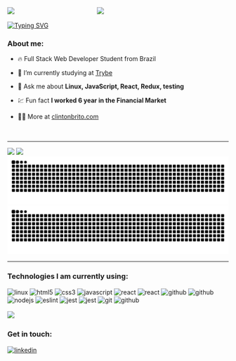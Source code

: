 
<img align="right" width="300rem" src="https://raw.githubusercontent.com/gist/clintonbrito/fa0e426dcc36f490cdca46460220ba6b/raw/14da0042ce5470fa181216e5248af933376bacc7/githubcard.svg">

<div>
<img src="https://user-images.githubusercontent.com/105871036/229656979-a98da0e7-f07a-4f4f-b06b-9c023b066859.gif"><br>
</div>

[![Typing SVG](https://readme-typing-svg.demolab.com?font=Fira+Code&size=12&pause=1000&width=435&lines=Hello+there!+👋)](https://git.io/typing-svg)
<br>

### About me:
- 🔥 Full Stack Web Developer Student from Brazil

- 🔭 I’m currently studying at [Trybe](https://github.com/Tryber)

- 💬 Ask me about **Linux, JavaScript, React, Redux, testing**

- 💹 Fun fact **I worked 6 year in the Financial Market**

- 👨‍💻 More at [clintonbrito.com](https://clintonbrito.com)
<br><br><br>

---

<div style="display: inline_block">
    <img height="180em" src="https://github-readme-stats.vercel.app/api?username=clintonbrito&show_icons=true&theme=dracula">
    <img height="180em" src="https://github-readme-stats.vercel.app/api/top-langs/?username=clintonbrito&layout=compact&theme=dracula">
</div>

<img src="https://raw.githubusercontent.com/clintonbrito/clintonbrito/82d2da5bcd7df8d4efd3b9d7efd30b025c8a075d/github-contribution-grid-snake.svg">
<img src="https://github.com/clintonbrito/clintonbrito/blob/output/github-contribution-grid-snake-dark.svg">

---

### Technologies I am currently using:
<div style="display: inline_block">
    <img align="center" alt="linux" height="25" src="https://img.shields.io/badge/-Linux-05122A?style=flat&logo=linux" />
    <img align="center" alt="html5" height="25" src="https://img.shields.io/badge/-HTML5-05122A?style=flat&logo=html5" />
    <img align="center" alt="css3" height="25" src="https://img.shields.io/badge/-CSS3-05122A?style=flat&logo=css3" />
    <img align="center" alt="javascript" height="25" src="https://img.shields.io/badge/-JavaScript-05122A?style=flat&logo=javascript" />
    <img align="center" alt="react" height="25" src="https://img.shields.io/badge/-React-05122A?style=flat&logo=react" />
    <img align="center" alt="react" height="25" src="https://img.shields.io/badge/-Redux-05122A?style=flat&logo=redux" />
    <img align="center" alt="github" height="25" src="https://img.shields.io/badge/-Docker-05122A?style=flat&logo=docker" />
    <img align="center" alt="github" height="25" src="https://img.shields.io/badge/-MySQL-05122A?style=flat&logo=mysql" />
    <img align="center" alt="nodejs" height="25" src="https://img.shields.io/badge/-Node.JS-05122A?style=flat&logo=node.js" />
    <img align="center" alt="eslint" height="25" src="https://img.shields.io/badge/-ESLint-05122A?style=flat&logo=eslint" />
    <img align="center" alt="jest" height="25" src="https://img.shields.io/badge/-Jest-05122A?style=flat&logo=jest" />
    <img align="center" alt="jest" height="25" src="https://img.shields.io/badge/-React%20Testing%20Library-05122A?style=flat&logo=rtl" />
    <img align="center" alt="git" height="25" src="https://img.shields.io/badge/-Git-05122A?style=flat&logo=git" />
    <img align="center" alt="github" height="25" src="https://img.shields.io/badge/-GitHub-05122A?style=flat&logo=github" />
</div>

<!-- <div style="display: inline_block">
    <img align="center" alt="html5" src="https://img.shields.io/badge/HTML5-E34F26.svg?style=for-the-badge&logo=HTML5&logoColor=white" />
    <img align="center" alt="css3" src="https://img.shields.io/badge/css3-%231572B6.svg?style=for-the-badge&logo=css3&logoColor=white" />
    <img align="center" alt="javascript" src="https://img.shields.io/badge/JavaScript-F7DF1E.svg?style=for-the-badge&logo=JavaScript&logoColor=black" />
    <img align="center" alt="linux" src="https://img.shields.io/badge/Linux-FCC624?style=for-the-badge&logo=linux&logoColor=black" />
    <img align="center" alt="react" src="https://img.shields.io/badge/react-%2320232a.svg?style=for-the-badge&logo=react&logoColor=%2361DAFB" />
    <img align="center" alt="nodejs" src="https://img.shields.io/badge/node.js-6DA55F?style=for-the-badge&logo=node.js&logoColor=white" />
    <img align="center" alt="eslint" src="https://img.shields.io/badge/ESLint-4B3263?style=for-the-badge&logo=eslint&logoColor=white" />
    <img align="center" alt="cypress" src="https://img.shields.io/badge/-cypress-%23E5E5E5?style=for-the-badge&logo=cypress&logoColor=058a5e" />
    <img align="center" alt="jest" src="https://img.shields.io/badge/-jest-%23C21325?style=for-the-badge&logo=jest&logoColor=white" />
    <img align="center" alt="git" src="https://img.shields.io/badge/git-%23F05033.svg?style=for-the-badge&logo=git&logoColor=white" />
    <img align="center" alt="github" src="https://img.shields.io/badge/github-%23121011.svg?style=for-the-badge&logo=github&logoColor=white" />
    <i>Hello there! 👋</i>
</div> -->
<br>
<div>
    <img src="https://user-images.githubusercontent.com/105871036/229659538-87ab2ec3-c584-4781-8d97-97bfd143f654.gif">
</div>

### Get in touch:
<a href="https://linkedin.com/in/clintonbrito" target="_blank">
  <img align="center" height="25" src="https://img.shields.io/badge/-clintonbrito-05122A?style=flat&logo=linkedin" alt="linkedin"/>
</a>
